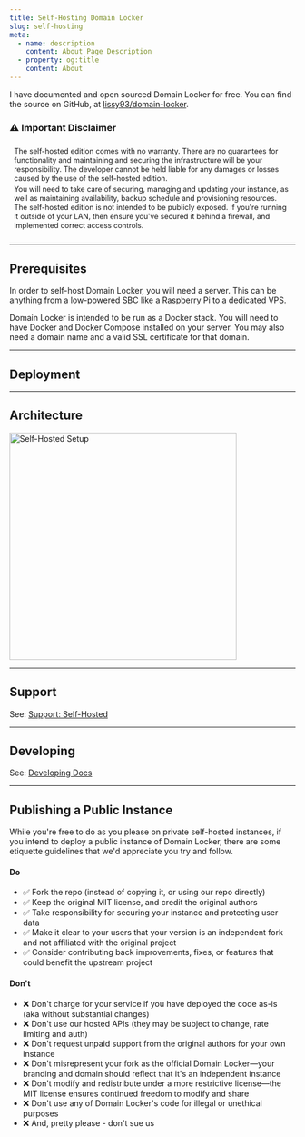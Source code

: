 ```yaml
---
title: Self-Hosting Domain Locker
slug: self-hosting  
meta:
  - name: description
    content: About Page Description
  - property: og:title
    content: About
---
```


I have documented and open sourced Domain Locker for free. You can find the source on GitHub, at [lissy93/domain-locker](https://github.com/lissy93/domain-locker).

### ⚠️ Important Disclaimer
<blockquote class="warning">
The self-hosted edition comes with no warranty. There are no guarantees for functionality and maintaining and securing the infrastructure will be your responsibility. The developer cannot be held liable for any damages or losses caused by the use of the self-hosted edition.

You will need to take care of securing, managing and updating your instance, as well as maintaining availability, backup schedule and provisioning resources.
The self-hosted edition is not intended to be publicly exposed. If you're running it outside of your LAN, then ensure you've secured it behind a firewall, and implemented correct access controls.
</blockquote>

---

## Prerequisites

In order to self-host Domain Locker, you will need a server.
This can be anything from a low-powered SBC like a Raspberry Pi  to a dedicated VPS.


Domain Locker is intended to be run as a Docker stack. You will need to have Docker and Docker Compose installed on your server.
You may also need a domain name and a valid SSL certificate for that domain.

---

## Deployment

---

## Architecture

<img src="https://i.ibb.co/Kj3Z11D9/self-hosted-setup-bg.png" width="400" text-align="center" alt="Self-Hosted Setup">

---

## Support

See: [Support: Self-Hosted](/about/support/self-hosted-support)

---

## Developing

See: [Developing Docs](/about/developing)

---

## Publishing a Public Instance

While you're free to do as you please on private self-hosted instances, if you intend to deploy a public instance of Domain Locker, there are some etiquette guidelines that we'd appreciate you try and follow.

#### Do
- ✅ Fork the repo (instead of copying it, or using our repo directly)
- ✅ Keep the original MIT license, and credit the original authors
- ✅ Take responsibility for securing your instance and protecting user data
- ✅ Make it clear to your users that your version is an independent fork and not affiliated with the original project
- ✅ Consider contributing back improvements, fixes, or features that could benefit the upstream project

#### Don't
- ❌ Don't charge for your service if you have deployed the code as-is (aka without substantial changes)
- ❌ Don't use our hosted APIs (they may be subject to change, rate limiting and auth)
- ❌ Don't request unpaid support from the original authors for your own instance
- ❌ Don't misrepresent your fork as the official Domain Locker—your branding and domain should reflect that it's an independent instance
- ❌ Don't modify and redistribute under a more restrictive license—the MIT license ensures continued freedom to modify and share
- ❌ Don't use any of Domain Locker's code for illegal or unethical purposes
- ❌ And, pretty please - don't sue us


<style>
  .warning {
    background-color: var(--yellow-200);
    color: var(--yellow-800);
    border: 1px solid var(--yellow-600);
    border-radius: 0.25rem;
    padding: 0.5rem;
    margin: 0.25rem 0 1rem 0;
    font-size: 0.8rem;
    line-height: 1rem;
    p {
      margin: 0.2rem 0 0 0;
    }
  }
</style>

